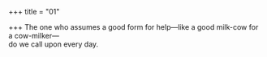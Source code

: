 +++
title = "01"

+++
The one who assumes a good form for help—like a good milk-cow for a  cow-milker—  
do we call upon every day.  